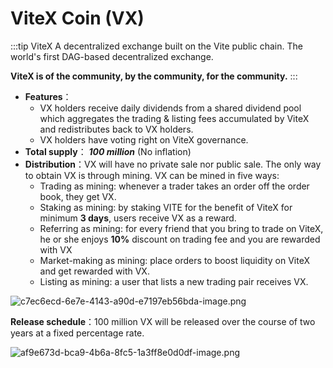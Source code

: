 # ViteX Coin (VX)

:::tip ViteX
A decentralized exchange built on the Vite public chain. The world's first DAG-based decentralized exchange. 

**ViteX is of the community, by the community, for the community.**
:::

* **Features**：
  * VX holders receive daily dividends from a shared dividend pool which aggregates the trading & listing fees accumulated by ViteX and redistributes back to VX holders.
  * VX holders have voting right on ViteX governance.
* **Total supply**：  ***100 million*** (No inflation)
* **Distribution**：VX will have no private sale nor public sale. The only way to obtain VX is through mining. VX can be mined in five ways:
  * Trading as mining: whenever a trader takes an order off the order book, they get VX.
  * Staking as mining: by staking VITE for the benefit of ViteX for minimum **3 days**, users receive VX as a reward. 
  * Referring as mining: for every friend that you bring to trade on ViteX, he or she enjoys **10%** discount on trading fee and you are rewarded with VX
  * Market-making as mining: place orders to boost liquidity on ViteX and get rewarded with VX. 
  * Listing as mining: a user that lists a new trading pair receives VX. 

![c7ec6ecd-6e7e-4143-a90d-e7197eb56bda-image.png](https://forum.vite.net/assets/uploads/files/1564036407651-c7ec6ecd-6e7e-4143-a90d-e7197eb56bda-image-resized.png) 
  
**Release schedule**：100 million VX will be released over the course of two years at a fixed percentage rate.
  
![af9e673d-bca9-4b6a-8fc5-1a3ff8e0d0df-image.png](https://forum.vite.net/assets/uploads/files/1567510383257-vx_release_chart.jpg) 

